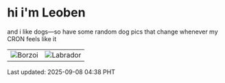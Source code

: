 # hi i'm Leoben

and i like dogs—so have some random dog pics that change whenever my CRON feels like it

|  |  |
|--------|----------|
| ![Borzoi](https://random-dog-vercel.vercel.app/api/random-borzoi?v=1757277504) | ![Labrador](https://random-dog-vercel.vercel.app/api/random-labrador?v=1757277504) |

Last updated: 2025-09-08 04:38 PHT
